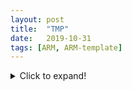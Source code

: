 ```yaml
---
layout: post
title:  "TMP"
date:   2019-10-31
tags: [ARM, ARM-template]
---
```




<details>
  <summary>Click to expand!</summary>
  
```powershell
...

$ctx = New-AzStorageContext `
    -StorageAccountName $storageAccountName `
    -StorageAccountKey $storageKeys.keys[0].value

...

Get-ChildItem -File -Recurse $linkedfilesLocalPath | ForEach-Object {
    Set-AzStorageBlobContent `
        -File $_.FullName `
        -Blob $_.FullName.Substring($linkedfilesLocalPath.Length + 1) `
        -Container $containerName `
        -Context $ctx `
        -Force | Out-Null
}
```

</details>
